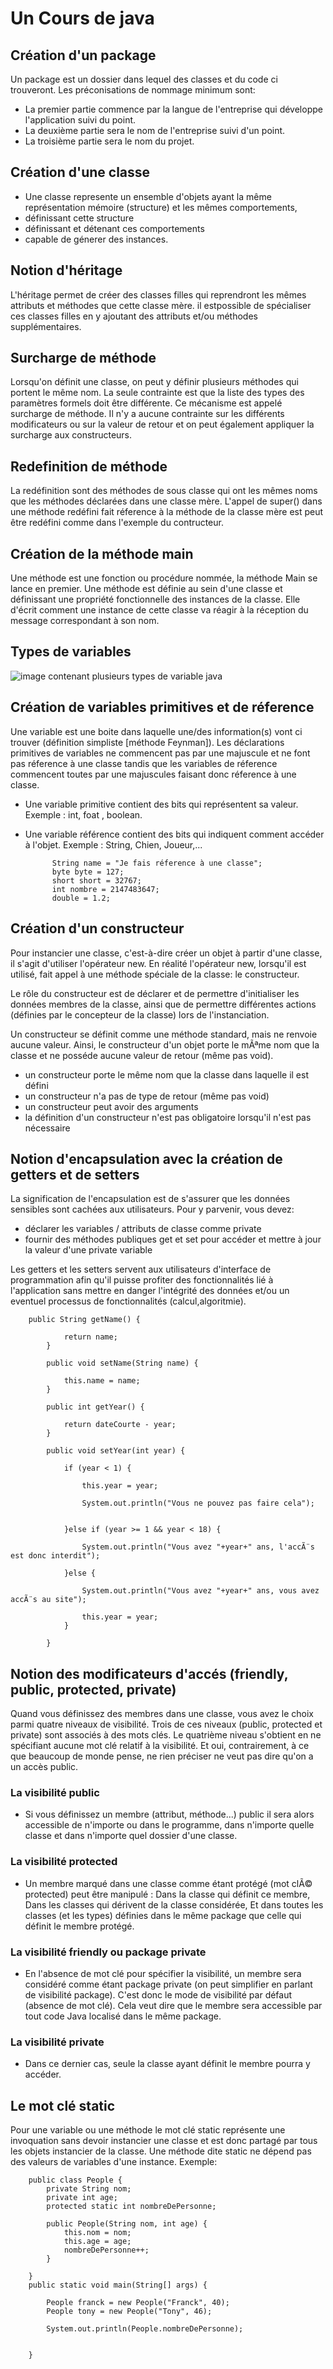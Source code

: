 # Un Cours de java
## Création d'un package

Un package est un dossier dans lequel des classes et du code ci trouveront.
Les préconisations de nommage minimum sont:
- La premier partie commence par la langue de l'entreprise qui développe l'application suivi du point.
- La deuxième partie sera le nom de l'entreprise suivi d'un point.
- La troisième partie sera le nom du projet.

## Création d'une classe
- Une classe represente un ensemble d'objets ayant la même représentation mémoire (structure) et les mêmes comportements,
- définissant cette structure
- définissant et détenant ces comportements
- capable de génerer des instances.

## Notion d'héritage
L'héritage permet de créer des classes filles qui reprendront les mêmes attributs et méthodes que cette classe mère. il estpossible de spécialiser ces classes filles en y ajoutant des attributs et/ou méthodes supplémentaires.

## Surcharge de méthode
Lorsqu'on définit une classe, on peut y définir plusieurs méthodes qui portent le même nom. La seule contrainte est que la liste des types des paramètres formels doit être différente. Ce mécanisme est appelé surcharge de méthode. Il n'y a aucune contrainte sur les différents modificateurs ou sur la valeur de retour et on peut également appliquer la surcharge aux constructeurs.

## Redefinition de méthode
La redéfinition sont des méthodes de sous classe qui ont les mêmes noms que les méthodes déclarées dans une classe mère. L'appel de super() dans une méthode redéfini fait réference à la méthode de la classe mère est peut être redéfini comme dans l'exemple du contructeur.

## Création de la méthode main

Une méthode est une fonction ou procédure nommée, la méthode Main se lance en premier. Une méthode est définie au sein d'une classe et définissant une propriété fonctionnelle
des instances de la classe. Elle d'écrit comment une instance de cette classe va réagir à la réception du message
correspondant à son nom.

## Types de variables
![image contenant plusieurs types de variable java](http://www.write-technical.com/126581/session2/index.6.gif)

## Création de variables primitives et de réference

Une variable est une boite dans laquelle une/des information(s) vont ci trouver (définition simpliste [méthode Feynman]).
Les déclarations primitives de variables ne commencent pas par une majuscule et ne font pas réference à une classe tandis que les variables de réference commencent toutes par une majuscules faisant donc réference à une classe.

- Une variable primitive contient des bits qui représentent sa valeur.  Exemple : int, foat , boolean.
- Une variable référence contient des bits qui indiquent comment  accéder à l'objet. Exemple : String, Chien, Joueur,...

			String name = "Je fais réference à une classe";
			byte byte = 127;
			short short = 32767;
			int nombre = 2147483647;
			double = 1.2;
			
## Création d'un constructeur

Pour instancier une classe, c'est-à-dire créer un objet à partir d'une classe, il s'agit d'utiliser l'opérateur new.
En réalité l'opérateur new, lorsqu'il est utilisé, fait appel à une méthode spéciale de la classe: le constructeur.

Le rôle du constructeur est de déclarer et de permettre d'initialiser les données membres de la classe, ainsi que de permettre différentes actions (définies par le concepteur de la classe) lors de l'instanciation.

Un constructeur se définit comme une méthode standard, mais ne renvoie aucune valeur.
Ainsi, le constructeur d'un objet porte le mÃªme nom que la classe et ne posséde aucune valeur de retour (même pas void).

	
- un constructeur porte le même nom que la classe dans laquelle il est défini
- un constructeur n'a pas de type de retour (même pas void)
- un constructeur peut avoir des arguments
- la définition d'un constructeur n'est pas obligatoire lorsqu'il n'est pas nécessaire


## Notion d'encapsulation avec la création de getters et de setters
La signification de l'encapsulation est de s'assurer que les données sensibles sont cachées aux utilisateurs. Pour y parvenir, vous devez:

- déclarer les variables / attributs de classe comme private
- fournir des méthodes publiques get et set pour accéder et mettre à jour la valeur d'une private variable

Les getters et les setters servent aux utilisateurs d'interface de programmation afin qu'il puisse profiter des fonctionnalités lié à l'application sans mettre en danger l'intégrité des données et/ou un eventuel processus de fonctionnalités (calcul,algoritmie).

		public String getName() {
				
				return name;
			}
		
			public void setName(String name) {
				
				this.name = name;
			}
		
			public int getYear() {
				
				return dateCourte - year;
			}
		
			public void setYear(int year) {
				
				if (year < 1) {
					
					this.year = year;
					
					System.out.println("Vous ne pouvez pas faire cela");
					
					
				}else if (year >= 1 && year < 18) {
					
					System.out.println("Vous avez "+year+" ans, l'accÃ¨s est donc interdit");
					
				}else {
					
					System.out.println("Vous avez "+year+" ans, vous avez accÃ¨s au site");
					
					this.year = year;
				}
				
			}
## Notion des modificateurs d'accés (friendly, public, protected, private) 

Quand vous définissez des membres dans une classe, vous avez le choix parmi quatre niveaux de visibilité. Trois de ces niveaux (public, protected et private) sont associés à des mots clés. Le quatrième niveau s'obtient en ne spécifiant aucune mot clé relatif à la visibilité. Et oui, contrairement, à ce que beaucoup de monde pense, ne rien préciser ne veut pas dire qu'on a un accès public.

### La visibilité public
	
- Si vous définissez un membre (attribut, méthode...) public il sera alors accessible de n'importe ou dans le programme, dans n'importe quelle classe et dans n'importe quel dossier d'une classe.
	
### La visibilité protected

- Un membre marqué dans une classe comme étant protégé (mot clÃ© protected) peut être manipulé : Dans la classe qui définit ce membre,
Dans les classes qui dérivent de la classe considérée,
Et dans toutes les classes (et les types) définies dans le même package que celle qui définit le membre protégé.

### La visibilité friendly ou package private

- En l'absence de mot clé pour spécifier la visibilité, un membre sera considéré comme étant package private (on peut simplifier en parlant de visibilité package). C'est donc le mode de visibilité par défaut (absence de mot clé). Cela veut dire que le membre sera accessible par tout code Java localisé dans le même package.

### La visibilité private
- Dans ce dernier cas, seule la classe ayant définit le membre pourra y accéder.

## Le mot clé static
Pour une variable ou une méthode le mot clé static représente une invoquation sans devoir instancier une classe et est donc partagé par tous les objets instancier de la classe. Une méthode dite static ne dépend pas des valeurs de variables d'une instance.
Exemple:

		public class People {
			private String nom;
			private int age;
			protected static int nombreDePersonne;
	
			public People(String nom, int age) {
				this.nom = nom;
				this.age = age;
				nombreDePersonne++;
			}
	
		}
		public static void main(String[] args) {
		
			People franck = new People("Franck", 40);
			People tony = new People("Tony", 46);
			
			System.out.println(People.nombreDePersonne);
		

		}

